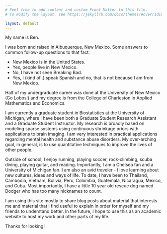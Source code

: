 ```yaml
---
# Feel free to add content and custom Front Matter to this file.
# To modify the layout, see https://jekyllrb.com/docs/themes/#overriding-theme-defaults

layout: default
---
```


My name is Ben. 

I was born and raised in Albuquerque, New Mexico. Some answers to common follow-up questions to that fact:

* New Mexico is in the United States. 
* Yes, people live in New Mexico.  
* No, I have not seen Breaking Bad. 
* Yes, I (kind of..) speak Spanish and no, that is not because I am from New Mexico.
  

Half of my undergraduate career was done at the University of New Mexico (Go Lobos!) and my degree is from the College of Charleston in Applied Mathematics and Economics.

I am currently a graduate student in Biostatistics at the University of Michigan, where I have been both a Graduate Student Research Assistant and a Graduate Student Instructor. My research is broadly based on modeling sparse systems using continuous shrinkage priors with applications to brain imaging. I am very interested in practical applications regarding mental health and substance abuse disorders. My over-arching goal, in general, is to use quantitative techniques to improve the lives of other people.  

Outside of school, I enjoy running, playing soccer, rock-climbing, scuba diving, playing guitar, and reading. Importantly, I am a Chelsea fan and a University of Michigan fan. I am also an avid traveler - I love learning about new cultures, ideas and ways of life. To date, I have been to Thailand, Cambodia, Vietnam, Bolivia, Peru, Colombia, Guatemala, Nicaragua, Mexico, and Cuba. Most importantly, I have a little 10 year old rescue dog named Dodger who has too many nicknames to count. 

I am using this site mostly to share blog posts about material that interests me and material that I find useful to explain in order for myself and my friends to understand better. In the future, I hope to use this as an academic website to host my work and other parts of my life.

Thanks for looking! 

